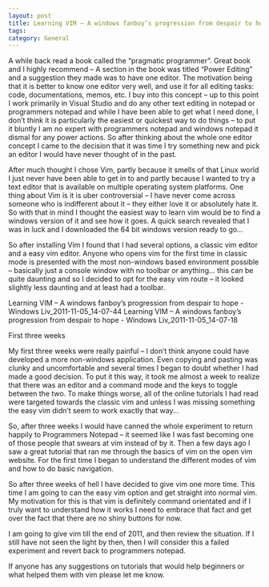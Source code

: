 ```yaml
---
layout: post
title: Learning VIM – A windows fanboy’s progression from despair to hope
tags: 
category: General
---
```

 

A while back read a book called the “pragmatic programmer”. Great book and I highly recommend – A section in the book was titled “Power Editing” and a suggestion they made was to have one editor. The motivation being that it is better to know one editor very well, and use it for all editing tasks: code, documentations, memos, etc. I buy into this concept – up to this point I work primarily in Visual Studio and do any other text editing in notepad or programmers notepad and while I have been able to get what I need done, I don’t think it is particularly the easiest or quickest way to do things – to put it bluntly I am no expert with programmers notepad and windows notepad it dismal for any power actions. So after thinking about the whole one editor concept I came to the decision that it was time I try something new and pick an editor I would have never thought of in the past.

After much thought I chose Vim, partly because it smells of that Linux world I just never have been able to get in to and partly because I wanted to try a text editor that is available on multiple operating system platforms. One thing about Vim is it is uber controversial – I have never come across someone who is indifferent about it – they either love it or absolutely hate it. So with that in mind I thought the easiest way to learn vim would be to find a windows version of it and see how it goes. A quick search revealed that I was in luck and I downloaded the 64 bit windows version ready to go…

So after installing Vim I found that I had several options, a classic vim editor and a easy vim editor. Anyone who opens vim for the first time in classic mode is presented with the most non-windows based environment possible – basically just a console window with no toolbar or anything… this can be quite daunting and so I decided to opt for the easy vim route – it looked slightly less daunting and at least had a toolbar.

Learning VIM – A windows fanboy’s progression from despair to hope - Windows Liv_2011-11-05_14-07-44	Learning VIM – A windows fanboy’s progression from despair to hope - Windows Liv_2011-11-05_14-07-18
 

First three weeks

My first three weeks were really painful – I don’t think anyone could have developed a more non-windows application. Even copying and pasting was clunky and uncomfortable and several times I began to doubt whether I had made a good decision. To put it this way, it took me almost a week to realize that there was an editor and a command mode and the keys to toggle between the two. To make things worse, all of the online tutorials I had read were targeted towards the classic vim and unless I was missing something the easy vim didn’t seem to work exactly that way…

So, after three weeks I would have canned the whole experiment to return happily to Programmers Notepad – it seemed like I was fast becoming one of those people that swears at vim instead of by it. Then a few days ago I saw a great tutorial that ran me through the basics of vim on the open vim website. For the first time I began to understand the different modes of vim and how to do basic navigation.

So after three weeks of hell I have decided to give vim one more time. This time I am going to can the easy vim option and get straight into normal vim. My motivation for this is that vim is definitely command orientated and if I truly want to understand how it works I need to embrace that fact and get over the fact that there are no shiny buttons for now.

I am going to give vim till the end of 2011, and then review the situation. If I still have not seen the light by then, then I will consider this a failed experiment and revert back to programmers notepad.

If anyone has any suggestions on tutorials that would help beginners or what helped them with vim please let me know.
